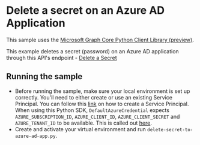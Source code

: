 # Delete a secret on an Azure AD Application

This sample uses the [Microsoft Graph Core Python Client Library (preview)](https://github.com/microsoftgraph/msgraph-sdk-python-core).

This example deletes a secret (password) on an Azure AD application through this API's endpoint - [Delete a Secret](https://docs.microsoft.com/en-us/graph/api/application-removepassword?view=graph-rest-1.0&tabs=http)

## Running the sample
- Before running the sample, make sure your local environment is set up correctly. You'll need to either create or use an existing Service Principal. You can follow this [link](https://docs.microsoft.com/en-us/azure/developer/python/configure-local-development-environment?tabs=cmd) on how to create a Service Principal.
When using this Python SDK, `DefaultAzureCredential` expects `AZURE_SUBSCRIPTION_ID`, `AZURE_CLIENT_ID`, `AZURE_CLIENT_SECRET` and `AZURE_TENANT_ID` to be available. This is called out [here](https://docs.microsoft.com/en-us/azure/developer/python/configure-local-development-environment?tabs=cmd#create-a-service-principal-and-environment-variables-for-development).
- Create and activate your virtual environment and run `delete-secret-to-azure-ad-app.py`.
